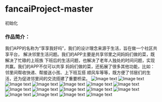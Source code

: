 # fancaiProject-master
初始化
### 作品简介：
我们APP的名称为“享享我好吗”，我们的设计理念来源于生活，旨在做一个社区共享平台，
解决邻里生活问题。我们的APP主要是共享邻里之间妈妈们做的菜，既解决了忙碌的上班族
下班后的生活问题，也解决了老年人独处的时间问题，实现共赢。我们的APP不仅可以共享
妈妈们做的菜，还拓展了很多其他功能，比如：邻里间帮收快递、帮接送小孩、上下班互搭
顺风车等等，既方便了邻居们的生活，还为促进邻里间的交流搭建了重要桥梁。
![Image text](https://raw.github.com/yourName/repositpry/master/fancaiProject-master/img/food.jpg)
![Image text](https://raw.github.com/yourName/repositpry/master/fancaiProject-master/img/food-001.jpg)
![Image text](https://raw.github.com/yourName/repositpry/master/fancaiProject-master/img/food-002.jpg)
![Image text](https://raw.github.com/yourName/repositpry/master/fancaiProject-master/img/food-003.jpg)
![Image text](https://raw.github.com/yourName/repositpry/master/fancaiProject-master/img/food-004.jpg)
![Image text](https://raw.github.com/yourName/repositpry/master/fancaiProject-master/img/food-005.jpg)
![Image text](https://raw.github.com/yourName/repositpry/master/fancaiProject-master/img/food-006.jpg)
![Image text](https://raw.github.com/yourName/repositpry/master/fancaiProject-master/img/food-007.jpg)
![Image text](https://raw.github.com/yourName/repositpry/master/fancaiProject-master/img/food-008.jpg)
![Image text](https://raw.github.com/yourName/repositpry/master/fancaiProject-master/img/food-009.jpg)
![Image text](https://raw.github.com/yourName/repositpry/master/fancaiProject-master/img/food-010.jpg)
![Image text](https://raw.github.com/yourName/repositpry/master/fancaiProject-master/img/food-011.jpg)
![Image text](https://raw.github.com/yourName/repositpry/master/fancaiProject-master/img/food-012.jpg)
![Image text](https://raw.github.com/yourName/repositpry/master/fancaiProject-master/img/food-013.jpg)
![Image text](https://raw.github.com/yourName/repositpry/master/fancaiProject-master/img/food-014.jpg)
![Image text](https://raw.github.com/yourName/repositpry/master/fancaiProject-master/img/share.png)